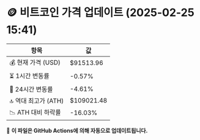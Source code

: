 # 🪙 비트코인 가격 업데이트 (2025-02-25 15:41)

| 항목                | 값 |
|--------------------|----------------|
| 💰 현재 가격 (USD) | $91513.96 |
| ⏳ 1시간 변동률    | -0.57% |
| 📆 24시간 변동률   | -4.61% |
| 🔝 역대 최고가 (ATH) | $109021.48 |
| 📉 ATH 대비 하락률 | -16.03% |

🔄 **이 파일은 GitHub Actions에 의해 자동으로 업데이트됩니다.**
